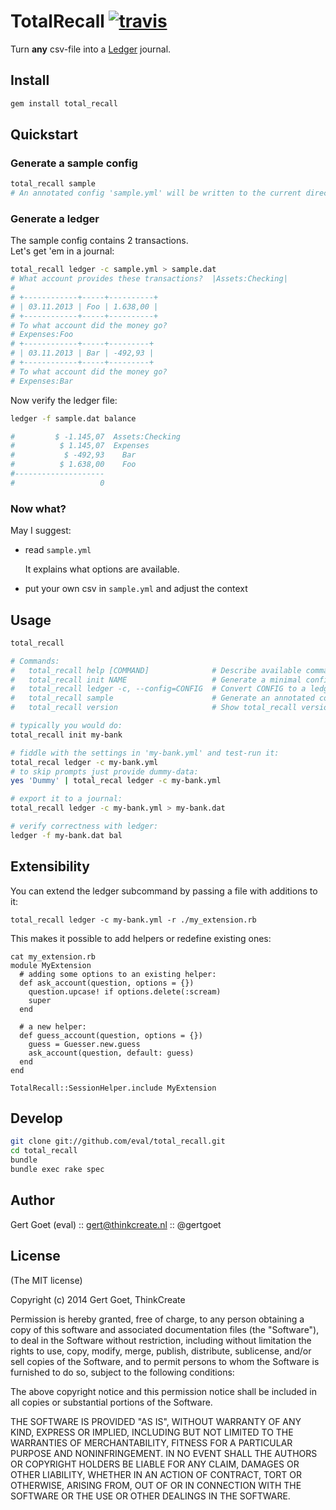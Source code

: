 # TotalRecall [![travis](https://secure.travis-ci.org/eval/total_recall.png?branch=master)](https://secure.travis-ci.org/#!/eval/total_recall)

Turn **any** csv-file into a [Ledger](http://ledger-cli.org/) journal.

## Install

```bash
gem install total_recall
```

## Quickstart

### Generate a sample config

```bash
total_recall sample
# An annotated config 'sample.yml' will be written to the current directory.
```

### Generate a ledger

The sample config contains 2 transactions.  
Let's get 'em in a journal:

```bash
total_recall ledger -c sample.yml > sample.dat
# What account provides these transactions?  |Assets:Checking|
#
# +------------+-----+----------+
# | 03.11.2013 | Foo | 1.638,00 |
# +------------+-----+----------+
# To what account did the money go?
# Expenses:Foo
# +------------+-----+---------+
# | 03.11.2013 | Bar | -492,93 |
# +------------+-----+---------+
# To what account did the money go?
# Expenses:Bar
```
Now verify the ledger file:

```bash
ledger -f sample.dat balance

#         $ -1.145,07  Assets:Checking
#          $ 1.145,07  Expenses
#           $ -492,93    Bar
#          $ 1.638,00    Foo
#--------------------
#                   0
```

### Now what?

May I suggest:
* read `sample.yml`

  It explains what options are available.
* put your own csv in `sample.yml` and adjust the context

## Usage

```bash
total_recall

# Commands:
#   total_recall help [COMMAND]              # Describe available commands or one specific command
#   total_recall init NAME                   # Generate a minimal config NAME.yml
#   total_recall ledger -c, --config=CONFIG  # Convert CONFIG to a ledger
#   total_recall sample                      # Generate an annotated config
#   total_recall version                     # Show total_recall version

# typically you would do:
total_recall init my-bank

# fiddle with the settings in 'my-bank.yml' and test-run it:
total_recal ledger -c my-bank.yml
# to skip prompts just provide dummy-data:
yes 'Dummy' | total_recal ledger -c my-bank.yml

# export it to a journal:
total_recall ledger -c my-bank.yml > my-bank.dat

# verify correctness with ledger:
ledger -f my-bank.dat bal
```

## Extensibility

You can extend the ledger subcommand by passing a file with additions to it:

```
total_recall ledger -c my-bank.yml -r ./my_extension.rb
```

This makes it possible to add helpers or redefine existing ones:

```
cat my_extension.rb
module MyExtension
  # adding some options to an existing helper:
  def ask_account(question, options = {})
    question.upcase! if options.delete(:scream)
    super
  end

  # a new helper:
  def guess_account(question, options = {})
    guess = Guesser.new.guess
    ask_account(question, default: guess)
  end
end

TotalRecall::SessionHelper.include MyExtension
```

## Develop
    
```bash
git clone git://github.com/eval/total_recall.git
cd total_recall
bundle
bundle exec rake spec
```
## Author

Gert Goet (eval) :: gert@thinkcreate.nl :: @gertgoet

## License

(The MIT license)

Copyright (c) 2014 Gert Goet, ThinkCreate

Permission is hereby granted, free of charge, to any person obtaining
a copy of this software and associated documentation files (the
"Software"), to deal in the Software without restriction, including
without limitation the rights to use, copy, modify, merge, publish,
distribute, sublicense, and/or sell copies of the Software, and to
permit persons to whom the Software is furnished to do so, subject to
the following conditions:

The above copyright notice and this permission notice shall be
included in all copies or substantial portions of the Software.

THE SOFTWARE IS PROVIDED "AS IS", WITHOUT WARRANTY OF ANY KIND,
EXPRESS OR IMPLIED, INCLUDING BUT NOT LIMITED TO THE WARRANTIES OF
MERCHANTABILITY, FITNESS FOR A PARTICULAR PURPOSE AND
NONINFRINGEMENT. IN NO EVENT SHALL THE AUTHORS OR COPYRIGHT HOLDERS BE
LIABLE FOR ANY CLAIM, DAMAGES OR OTHER LIABILITY, WHETHER IN AN ACTION
OF CONTRACT, TORT OR OTHERWISE, ARISING FROM, OUT OF OR IN CONNECTION
WITH THE SOFTWARE OR THE USE OR OTHER DEALINGS IN THE SOFTWARE.

